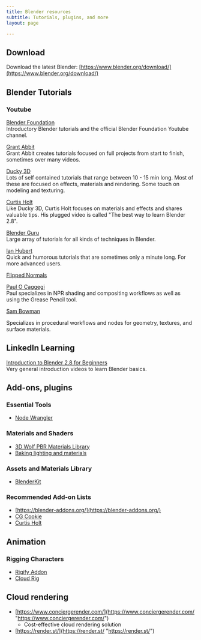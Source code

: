 ```yaml
---
title: Blender resources
subtitle: Tutorials, plugins, and more
layout: page

---
```

## Download

Download the latest Blender: [https://www.blender.org/download/](https://www.blender.org/download/)

## Blender Tutorials

### Youtube

[Blender Foundation](https://www.youtube.com/playlist?list=PLa1F2ddGya_-UvuAqHAksYnB0qL9yWDO6)  
Introductory Blender tutorials and the official Blender Foundation Youtube channel.

[Grant Abbit](https://www.youtube.com/channel/UCZFUrFoqvqlN8seaAeEwjlw)  
Grant Abbit creates tutorials focused on full projects from start to finish, sometimes over many videos.

[Ducky 3D](https://www.youtube.com/channel/UCuNhGhbemBkdflZ1FGJ0lUQ/videos)  
Lots of self contained tutorials that range between 10 - 15 min long. Most of these are focused on effects, materials and rendering. Some touch on modeling and texturing.

[Curtis Holt](https://www.youtube.com/channel/UCzghqpGuEmk4YdVewxA79GA/videos)  
Like Ducky 3D, Curtis Holt focuses on materials and effects and shares valuable tips. His plugged video is called "The best way to learn Blender 2.8".

[Blender Guru](https://www.youtube.com/user/AndrewPPrice/videos)  
Large array of tutorials for all kinds of techniques in Blender.

[Ian Hubert](https://www.youtube.com/user/mrdodobird/videos)  
Quick and humorous tutorials that are sometimes only a minute long. For more advanced users.

[Flipped Normals](https://www.youtube.com/user/FlippedNormalsTuts/playlists)

[Paul O Caggegi](https://www.youtube.com/channel/UCEhYWUp3jRKQF7GHjhpcI_g)  
Paul specializes in NPR shading and compositing workflows as well as using the Grease Pencil tool.

[Sam Bowman](https://www.youtube.com/channel/UCbODs2qqHISelcvKZybRMKg "Sam Bowman")

Specializes in procedural workflows and nodes for geometry, textures, and surface materials.

## LinkedIn Learning

[Introduction to Blender 2.8 for Beginners](https://www.linkedin.com/learning/blender-2-8-essential-training-2/introducing-blender-2-8-for-beginners)  
Very general introduction videos to learn Blender basics.

## Add-ons, plugins

### Essential Tools

* [Node Wrangler](https://docs.blender.org/manual/en/latest/addons/node/node_wrangler.html)

### Materials and Shaders

* [3D Wolf PBR Materials Library](https://3d-wolf.com/products/materials.html)
* [Baking lighting and materials](https://3dbystedt.gumroad.com/l/JAqLT)

### Assets and Materials Library

* [BlenderKit](https://www.blenderkit.com/get-blenderkit/)

### Recommended Add-on Lists

* [https://blender-addons.org/](https://blender-addons.org/)
* [CG Cookie](https://cgcookie.com/articles/the-top-10-modeling-addons-for-blender-2-8)
* [Curtis Holt](https://www.youtube.com/watch?v=aTDF94CU5wc)

## Animation

### Rigging Characters

* [Rigify Addon]()
* [Cloud Rig]()

## Cloud rendering

* [https://www.conciergerender.com/](https://www.conciergerender.com/ "https://www.conciergerender.com/")
  * Cost-effective cloud rendering solution
* [https://render.st/](https://render.st/ "https://render.st/")